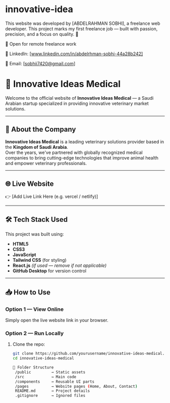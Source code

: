 # innovative-idea

This website was developed by [ABDELRAHMAN SOBHI], a freelance web developer.
This project marks my first freelance job — built with passion, precision, and a focus on quality. 🚀

💼 Open for remote freelance work

🔗 LinkedIn: [www.linkedin.com/in/abdelrhman-sobhi-44a28b242]

📧 Email: [sobhii7420@gmail.com]


# 🐾 Innovative Ideas Medical

Welcome to the official website of **Innovative Ideas Medical** — a Saudi Arabian startup specialized in providing innovative veterinary market solutions.

---

## 🌟 About the Company

**Innovative Ideas Medical** is a leading veterinary solutions provider based in the **Kingdom of Saudi Arabia**.  
Over the years, we've partnered with globally recognized medical companies to bring cutting-edge technologies that improve animal health and empower veterinary professionals.

---

## 🌐 Live Website

👉 [Add Live Link Here (e.g. vercel / netlify)]

---

## 🛠️ Tech Stack Used

This project was built using:

- **HTML5**
- **CSS3**
- **JavaScript**
- **Tailwind CSS** (for styling)
- **React.js** *(if used — remove if not applicable)*
- **GitHub Desktop** for version control

---

## 📥 How to Use

### Option 1 — View Online  
Simply open the live website link in your browser.

### Option 2 — Run Locally

1. Clone the repo:
   ```bash
   git clone https://github.com/yourusername/innovative-ideas-medical.git
   cd innovative-ideas-medical

   📂 Folder Structure
    /public         → Static assets  
    /src            → Main code  
    /components     → Reusable UI parts  
    /pages          → Website pages (Home, About, Contact)  
    README.md       → Project details  
    .gitignore      → Ignored files  


